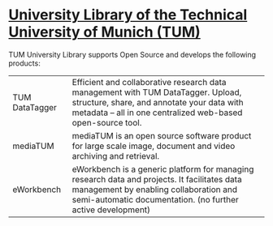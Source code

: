 # [University Library of the Technical University of Munich (TUM)](https://ub.tum.de)

TUM University Library supports Open Source and develops the following products:

<table>
  <tr>
    <td><a href="https://github.com/tum-datatagger"></a>TUM DataTagger</td>
    <td>Efficient and collaborative research data management with TUM DataTagger. Upload, structure, share, and annotate your data with metadata – all in one centralized web-based open-source tool.</td>
  </tr>
  <tr>
    <td><a href="https://github.com/mediatum"></a>mediaTUM</td>
    <td>mediaTUM is an open source software product for large scale image, document and video archiving and retrieval.</td>
  </tr>
  <tr>
    <td><a href="https://github.com/eworkbench"></a>eWorkbench</td>
    <td>eWorkbench is a generic platform for managing research data and projects. It facilitates data management by enabling collaboration and semi-automatic documentation. (no further active development)</td>
  </tr>
</table>
